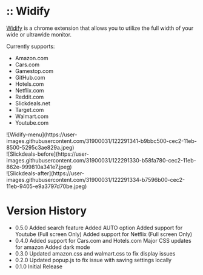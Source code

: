 # :: Widify

<p>
  <a href="https://chrome.google.com/webstore/detail/widify/lleehngfgcgobejafenllbianegnnefc">Widify</a> is a chrome
    extension that allows you to utilize the full width of your wide or ultrawide monitor.
</p>

Currently supports:

<ul>
  <li>Amazon.com</li>
  <li>Cars.com</li>
  <li>Gamestop.com</li>
  <li>GitHub.com</li>
  <li>Hotels.com</li>
  <li>Netflix.com</li>
  <li>Reddit.com</li>
  <li>Slickdeals.net</li>
  <li>Target.com</li>
  <li>Walmart.com</li>
  <li>Youtube.com</li>
</ul>

<div>
  ![Widify-menu](https://user-images.githubusercontent.com/31900031/122291341-b9bbc500-cec2-11eb-8500-5295c3ae829a.jpeg)
</div>
<div>
  ![Slickdeals-before](https://user-images.githubusercontent.com/31900031/122291330-b58fa780-cec2-11eb-862e-999810a341e7.jpeg)
</div>
<div>
  ![Slickdeals-after](https://user-images.githubusercontent.com/31900031/122291334-b7596b00-cec2-11eb-9405-e9a3797d70be.jpeg)
</div>

# Version History

<ul>
  <li>
    0.5.0
    Added search feature
    Added AUTO option
    Added support for Youtube (Full screen Only)
    Added support for Netflix (Full screen Only)
  </li>

  <li>
    0.4.0
    Added support for Cars.com and Hotels.com
    Major CSS updates for amazon
    Added dark mode
  </li>

  <li>
    0.3.0
    Updated amazon.css and walmart.css to fix display issues
  </li>

  <li>
    0.2.0
    Updated popup.js to fix issue with saving settings locally
  </li>

  <li>
    0.1.0
    Initial Release
  </li>
</ul>
